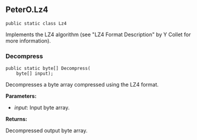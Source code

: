 ﻿## PeterO.Lz4

    public static class Lz4

Implements the LZ4 algorithm (see "LZ4 Format Description" by Y Collet for more information).

### Decompress

    public static byte[] Decompress(
        byte[] input);

Decompresses a byte array compressed using the LZ4 format.

<b>Parameters:</b>

 * <i>input</i>: Input byte array.

<b>Returns:</b>

Decompressed output byte array.


